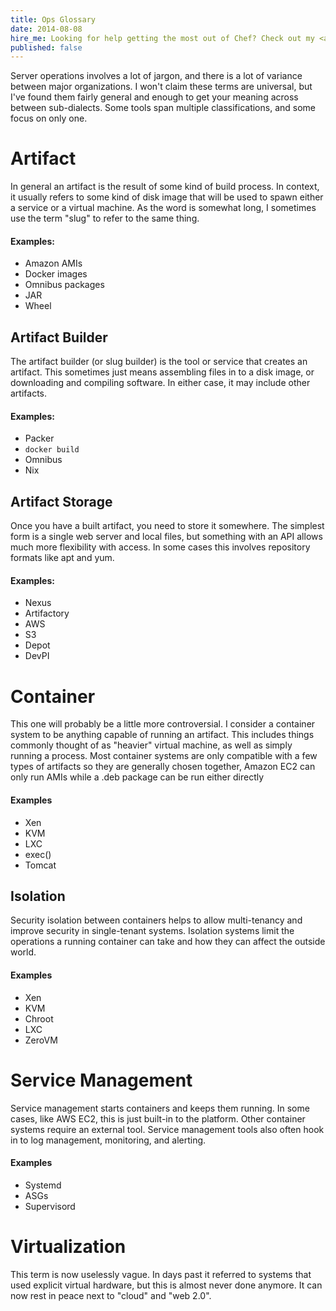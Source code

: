 ```yaml
---
title: Ops Glossary
date: 2014-08-08
hire_me: Looking for help getting the most out of Chef? Check out my <a href="/training/">training</a> and <a href="/consulting/">consulting</a> services.
published: false
---
```


Server operations involves a lot of jargon, and there is a lot of variance
between major organizations. I won't claim these terms are universal, but I've
found them fairly general and enough to get your meaning across between
sub-dialects. Some tools span multiple classifications, and some focus on only
one.

# Artifact

In general an artifact is the result of some kind of build process. In context,
it usually refers to some kind of disk image that will be used to spawn either
a service or a virtual machine. As the word is somewhat long, I sometimes use
the term "slug" to refer to the same thing.

#### Examples:

* Amazon AMIs
* Docker images
* Omnibus packages
* JAR
* Wheel

## Artifact Builder

The artifact builder (or slug builder) is the tool or service that creates an
artifact. This sometimes just means assembling files in to a disk image, or
downloading and compiling software. In either case, it may include other
artifacts.

#### Examples:

* Packer
* `docker build`
* Omnibus
* Nix

## Artifact Storage

Once you have a built artifact, you need to store it somewhere. The simplest
form is a single web server and local files, but something with an API allows
much more flexibility with access. In some cases this involves repository
formats like apt and yum.

#### Examples:

* Nexus
* Artifactory
* AWS
* S3
* Depot
* DevPI

# Container

This one will probably be a little more controversial. I consider a container
system to be anything capable of running an artifact. This includes things
commonly thought of as "heavier" virtual machine, as well as simply running
a process. Most container systems are only compatible with a few types of
artifacts so they are generally chosen together, Amazon EC2 can only run AMIs
while a .deb package can be run either directly

#### Examples

* Xen
* KVM
* LXC
* exec()
* Tomcat

## Isolation

Security isolation between containers helps to allow multi-tenancy and improve
security in single-tenant systems. Isolation systems limit the operations a
running container can take and how they can affect the outside world.

#### Examples

* Xen
* KVM
* Chroot
* LXC
* ZeroVM

# Service Management

Service management starts containers and keeps them running. In some cases, like
AWS EC2, this is just built-in to the platform. Other container systems require
an external tool. Service management tools also often hook in to log management,
monitoring, and alerting.

#### Examples

* Systemd
* ASGs
* Supervisord

# Virtualization

This term is now uselessly vague. In days past it referred to systems that
used explicit virtual hardware, but this is almost never done anymore. It can
now rest in peace next to "cloud" and "web 2.0".


